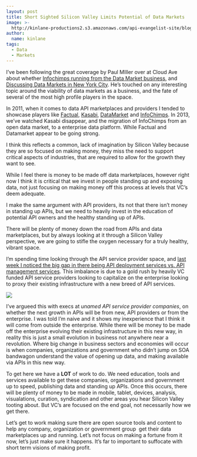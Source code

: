 ```yaml
---
layout: post
title: Short Sighted Silicon Valley Limits Potential of Data Markets
image: >-
  http://kinlane-productions2.s3.amazonaws.com/api-evangelist-site/blog/data-market-visualization.jpg
author:
  name: kinlane
tags:
  - Data
  - Markets
---
```

I’ve been following the great coverage by Paul MIller over at Cloud Ave about whether [Infochimps running from the Data Market business](http://www.cloudave.com/26791/is-infochimps-running-from-the-data-market-business/), and [Discussing Data Markets in New York City](http://www.cloudave.com/25863/discussing-data-markets-in-new-york-city/). He’s touched on any interesting topic around the viability of data markets as a business, and the fate of several of the most high profile players in the space.

In 2011, when it comes to data API marketplaces and providers I tended to showcase players like [Factual](http://factual.com), [Kasabi](http://kasabi.com), [DataMarket](http://datamarket.com/) and [InfoChimps](http://www.infochimps.com/). In 2013, we’ve watched Kasabi disappear, and the migration of InfoChimps from an open data market, to a enterprise data platform. While Factual and Datamarket appear to be going strong.

I think this reflects a common, lack of imagination by Silicon Valley because they are so focused on making money, they miss the need to support critical aspects of industries, that are required to allow for the growth they want to see.

While I feel there is money to be made off data marketplaces, however right now I think it is critical that we invest in people standing up and exposing data, not just focusing on making money off this process at levels that VC’s deem adequate.

I make the same argument with API providers, its not that there isn’t money in standing up APIs, but we need to heavily invest in the education of potential API owners and the healthy standing up of APIs.  

There will be plenty of money down the road from APIs and data marketplaces, but by always looking at it through a Silicon Valley perspective, we are going to stifle the oxygen necessary for a truly healthy, vibrant space.

I’m spending time looking through the API service provider space, and [last week I noticed the big gap in there being API deployment services vs. API management services](/2013/03/01/api-deployment-as-a-service/). This imbalance is due to a gold rush by heavily VC funded API service providers looking to capitalize on the enterprise looking to proxy their existing infrastructure with a new breed of API services.

![](https://s3.amazonaws.com/kinlane-productions2/api-evangelist/data-marketplaces/data-markets.jpg)

I’ve argueed this with execs at _unamed API service provider companies_, on whether the next growth in APIs will be from new, API providers or from the enterprise. I was told I’m naive and it shows my inexperience that I think it will come from outside the enterprise. While there will be money to be made off the enterprise evolving their existing infrastructure in this new way, in reality this is just a small evolution in business not anywhere near a revolution. Where big change in business sectors and economies will occur is when companies, organizations and government who didn’t jump on SOA bandwagon understand the value of opening up data, and making available via APIs in this new way.

To get here we have a **LOT** of work to do. We need education, tools and services available to get these companies, organizations and government up to speed, publishing data and standing up APIs. Once this occurs, there will be plenty of money to be made in mobile, tablet, devices, analysis, visualations, curation, syndication and other areas you hear Silicon Valley tooting about. But VC’s are focused on the end goal, not necessarily how we get there.

Let’s get to work making sure there are open source tools and content to help any company, organization or government group  get their data marketplaces up and running. Let’s not focus on making a fortune from it now, let’s just make sure it happens. It’s far to important to suffocate with short term visions of making profit.